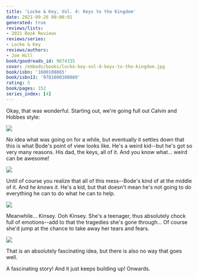 ```yaml
---
title: 'Locke & Key, Vol. 4: Keys to the Kingdom'
date: 2021-09-26 00:00:01
generated: true
reviews/lists:
- 2021 Book Reviews
reviews/series:
- Locke & Key
reviews/authors:
- Joe Hill
book/goodreads_id: 9674335
cover: /embeds/books/locke-key-vol-4-keys-to-the-kingdom.jpg
book/isbn: '1600108865'
book/isbn13: '9781600108860'
rating: 5
book/pages: 152
series_index: [4]
---
```

Okay, that was wonderful. Starting out, we're going full out Calvin and Hobbes style:  

![](/embeds/books/attachments/locke-and-key-4.1.png)

<!--more-->

No idea what was going on for a while, but eventually it settles down that this is what Bode's point of view looks like. He's a weird kid--but he's got so very many reasons. His dad, the keys, all of it. And you know what... weird can be awesome!  

![](/embeds/books/attachments/locke-and-key-4.2.png)

Until of course you realize that all of this mess--Bode's kind of at the middle of it. And *he knows it*. He's a kid, but that doesn't mean he's not going to do everything he can to do what he can to help.  

![](/embeds/books/attachments/locke-and-key-4.3.png)

Meanwhile... Kinsey. Ooh Kinsey. She's a teenager, thus absolutely chock full of emotions--add to that the tragedies she's gone through... Of course she'd jump at the chance to take away her tears and fears.  

![](/embeds/books/attachments/locke-and-key-4.4.png)

That is an absolutely fascinating idea, but there is also no way that goes well.  

A fascinating story! And it just keeps building up! Onwards.